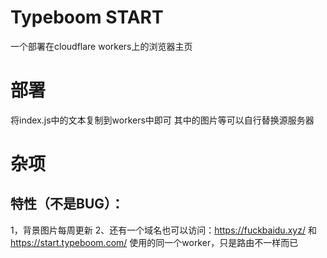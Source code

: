 # Typeboom START
一个部署在cloudflare workers上的浏览器主页
# 部署
将index.js中的文本复制到workers中即可
其中的图片等可以自行替换源服务器
# 杂项
## 特性（不是BUG）：
1，背景图片每周更新
2、还有一个域名也可以访问：https://fuckbaidu.xyz/ 和 https://start.typeboom.com/ 使用的同一个worker，只是路由不一样而已
